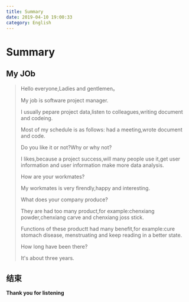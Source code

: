 ```yaml
---
title: Summary
date: 2019-04-10 19:00:33
category: English
---
```


# Summary

## My JOb

> Hello everyone,Ladies and gentlemen。
> 
> My job is software project manager.
> 
> I usually pepare project data,listen to colleagues,writing document and codeing.
> 
> Most of my schedule is as follows: had a meeting,wrote document and code.
> 
> Do you like it or not?Why or why not?
> 
> I likes,because a project success,will many people use it,get user information and user information make more data analysis.
> 
> How are your workmates?
> 
> My workmates is very firendly,happy and interesting.
> 
> What does your company produce?
> 
> They are had too many product,for example:chenxiang powder,chenxiang carve and chenxiang joss stick.
> 
> Functions of these productt had many benefit,for example:cure stomach disease, menstruating and keep reading in a better state.
> 
> How long have been there?
> 
> It's about three years.

## 结束

**Thank you for listening**